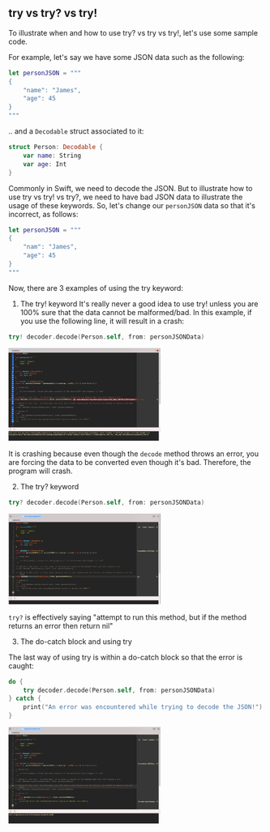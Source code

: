 ## try vs try? vs try!

To illustrate when and how to use try? vs try vs try!, let's use some sample code.

For example, let's say we have some JSON data such as the following:
```swift
let personJSON = """
{
    "name": "James",
    "age": 45
}
"""
```

.. and a ```Decodable``` struct associated to it:

```swift
struct Person: Decodable {
    var name: String
    var age: Int
}
```

Commonly in Swift, we need to decode the JSON.  But to illustrate how to use try vs try! vs try?, we need to have bad JSON data to illustrate the usage of these keywords.  So, let's change our ```personJSON``` data so that it's incorrect, as follows:

```swift
let personJSON = """
{
    "nam": "James",
    "age": 45
}
"""
```

Now, there are 3 examples of using the try keyword:

1) The try! keyword
It's really never a good idea to use try! unless you are 100% sure that the data cannot be malformed/bad.  In this example, if you use the following line, it will result in a crash:

```swift
try! decoder.decode(Person.self, from: personJSONData)
```

<img src="Images/try1.png" width="300">

It is crashing because even though the ```decode``` method throws an error, you are forcing the data to be converted even though it's bad.  Therefore, the program will crash.

2) The try? keyword

```swift
try? decoder.decode(Person.self, from: personJSONData)
```

<img src="Images/try2.png" width="300">

```try?``` is effectively saying "attempt to run this method, but if the method returns an error then return nil"


3) The do-catch block and using try

The last way of using try is within a do-catch block so that the error is caught:

```swift
do {
    try decoder.decode(Person.self, from: personJSONData)
} catch {
    print("An error was encountered while trying to decode the JSON!")
}
```

<img src="Images/try3.png" width="300">
